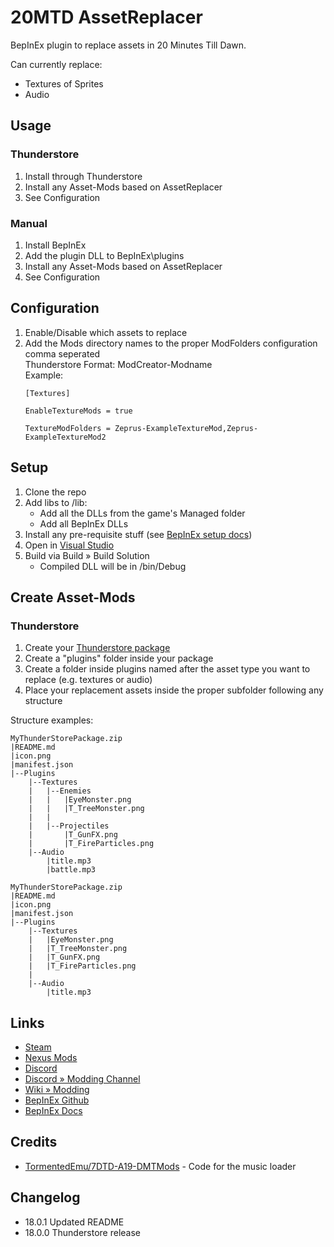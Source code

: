 # 20MTD AssetReplacer
BepInEx plugin to replace assets in 20 Minutes Till Dawn.

Can currently replace:

- Textures of Sprites
- Audio

## Usage

### Thunderstore
1. Install through Thunderstore
2. Install any Asset-Mods based on AssetReplacer
2. See Configuration

### Manual
1. Install BepInEx
2. Add the plugin DLL to BepInEx\plugins
3. Install any Asset-Mods based on AssetReplacer
4. See Configuration

## Configuration
1. Enable/Disable which assets to replace
2. Add the Mods directory names to the proper ModFolders configuration comma seperated
	<br>Thunderstore Format: ModCreator-Modname
	<br>Example:
	```
	[Textures]

	EnableTextureMods = true

	TextureModFolders = Zeprus-ExampleTextureMod,Zeprus-ExampleTextureMod2
	```

## Setup

1. Clone the repo
2. Add libs to /lib:
	- Add all the DLLs from the game's Managed folder
	- Add all BepInEx DLLs
3. Install any pre-requisite stuff (see [BepInEx setup docs](https://docs.bepinex.dev/articles/dev_guide/plugin_tutorial/1_setup.html))
3. Open in [Visual Studio](https://visualstudio.microsoft.com/vs/community/)
4. Build via Build » Build Solution
	- Compiled DLL will be in /bin/Debug

## Create Asset-Mods

### Thunderstore
1. Create your [Thunderstore package](https://github.com/ebkr/r2modmanPlus/wiki/Structuring-your-Thunderstore-package)
2. Create a "plugins" folder inside your package
3. Create a folder inside plugins named after the asset type you want to replace (e.g. textures or audio)
4. Place your replacement assets inside the proper subfolder following any structure

Structure examples:
```
MyThunderStorePackage.zip
|README.md
|icon.png
|manifest.json
|--Plugins
	|--Textures
	|	|--Enemies
	|	|	|EyeMonster.png
	|	|	|T_TreeMonster.png
	|	|
	|	|--Projectiles
	|		|T_GunFX.png
	|		|T_FireParticles.png
	|--Audio
		|title.mp3
		|battle.mp3
```
```
MyThunderStorePackage.zip
|README.md
|icon.png
|manifest.json
|--Plugins
	|--Textures
	|	|EyeMonster.png
	|	|T_TreeMonster.png
	|	|T_GunFX.png
	|	|T_FireParticles.png
	|
	|--Audio
		|title.mp3
```
## Links

- [Steam](https://store.steampowered.com/app/1966900/20_Minutes_Till_Dawn/)
- [Nexus Mods](https://www.nexusmods.com/20minutestildawn)
- [Discord](https://discord.gg/DtSPxBXtWJ)
- [Discord » Modding Channel](https://discord.com/channels/976039553683034122/987507054082162758)
- [Wiki » Modding](https://minutes-till-dawn.fandom.com/wiki/Modding)
- [BepInEx Github](https://github.com/BepInEx/BepInEx/releases)
- [BepInEx Docs](https://docs.bepinex.dev/index.html)


## Credits

- [TormentedEmu/7DTD-A19-DMTMods](https://github.com/TormentedEmu/7DTD-A19-DMTMods/blob/master/TE_MenuMusic/Harmony/Harmony.cs) - Code for the music loader

## Changelog
- 18.0.1 Updated README
- 18.0.0 Thunderstore release